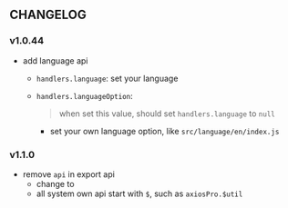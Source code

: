 ## CHANGELOG
### v1.0.44
- add language api
  - `handlers.language`: set your language
  - `handlers.languageOption`:
    > when set this value, should set `handlers.language` to `null`

    - set your own language option, like `src/language/en/index.js`

### v1.1.0
- remove `api` in export api
  - change to
  - all system own api start with  `$`, such as `axiosPro.$util`
